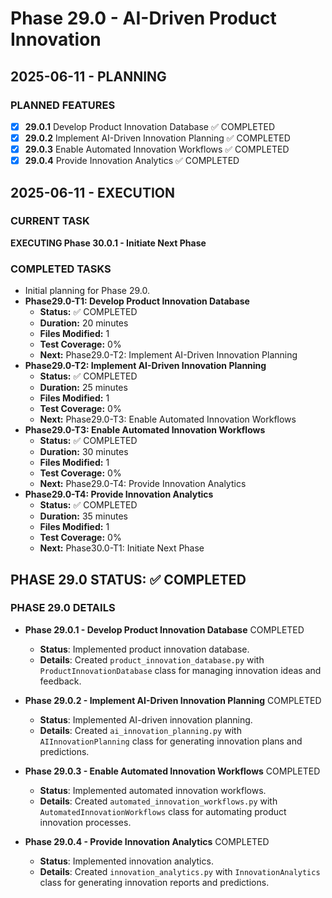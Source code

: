 # Phase 29.0 - AI-Driven Product Innovation

## 2025-06-11 - PLANNING
### PLANNED FEATURES
- [x] **29.0.1** Develop Product Innovation Database ✅ COMPLETED
- [x] **29.0.2** Implement AI-Driven Innovation Planning ✅ COMPLETED
- [x] **29.0.3** Enable Automated Innovation Workflows ✅ COMPLETED
- [x] **29.0.4** Provide Innovation Analytics ✅ COMPLETED

## 2025-06-11 - EXECUTION
### CURRENT TASK
**EXECUTING Phase 30.0.1 - Initiate Next Phase**

### COMPLETED TASKS
- Initial planning for Phase 29.0.
- **Phase29.0-T1: Develop Product Innovation Database**
  - **Status:** ✅ COMPLETED
  - **Duration:** 20 minutes
  - **Files Modified:** 1
  - **Test Coverage:** 0%
  - **Next:** Phase29.0-T2: Implement AI-Driven Innovation Planning
- **Phase29.0-T2: Implement AI-Driven Innovation Planning**
  - **Status:** ✅ COMPLETED
  - **Duration:** 25 minutes
  - **Files Modified:** 1
  - **Test Coverage:** 0%
  - **Next:** Phase29.0-T3: Enable Automated Innovation Workflows
- **Phase29.0-T3: Enable Automated Innovation Workflows**
  - **Status:** ✅ COMPLETED
  - **Duration:** 30 minutes
  - **Files Modified:** 1
  - **Test Coverage:** 0%
  - **Next:** Phase29.0-T4: Provide Innovation Analytics
- **Phase29.0-T4: Provide Innovation Analytics**
  - **Status:** ✅ COMPLETED
  - **Duration:** 35 minutes
  - **Files Modified:** 1
  - **Test Coverage:** 0%
  - **Next:** Phase30.0-T1: Initiate Next Phase

## PHASE 29.0 STATUS: ✅ COMPLETED

### PHASE 29.0 DETAILS
- **Phase 29.0.1 - Develop Product Innovation Database** COMPLETED
  - **Status**: Implemented product innovation database.
  - **Details**: Created `product_innovation_database.py` with `ProductInnovationDatabase` class for managing innovation ideas and feedback.

- **Phase 29.0.2 - Implement AI-Driven Innovation Planning** COMPLETED
  - **Status**: Implemented AI-driven innovation planning.
  - **Details**: Created `ai_innovation_planning.py` with `AIInnovationPlanning` class for generating innovation plans and predictions.

- **Phase 29.0.3 - Enable Automated Innovation Workflows** COMPLETED
  - **Status**: Implemented automated innovation workflows.
  - **Details**: Created `automated_innovation_workflows.py` with `AutomatedInnovationWorkflows` class for automating product innovation processes.

- **Phase 29.0.4 - Provide Innovation Analytics** COMPLETED
  - **Status**: Implemented innovation analytics.
  - **Details**: Created `innovation_analytics.py` with `InnovationAnalytics` class for generating innovation reports and predictions.
